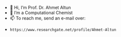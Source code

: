 - 👋 Hi, I’m Prof. Dr. Ahmet Altun
- 👀 I’m a Computational Chemist
- 📫 To reach me, send an e-mail over:
-     https://www.researchgate.net/profile/Ahmet-Altun

<!---
ahmetaltunfatih/ahmetaltunfatih is a ✨ special ✨ repository because its `README.md` (this file) appears on your GitHub profile.
You can click the Preview link to take a look at your changes.
--->

